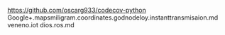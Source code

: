 https://github.com/oscarg933/codecov-python
Google+.mapsmiligram.coordinates.godnodeloy.instanttransmisaion.md
veneno.iot
dios.ros.md
